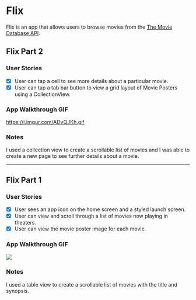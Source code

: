 # Flix

Flix is an app that allows users to browse movies from the [The Movie Database API](http://docs.themoviedb.apiary.io/#).

## Flix Part 2

### User Stories
- [x] User can tap a cell to see more details about a particular movie.
- [x] User can tap a tab bar button to view a grid layout of Movie Posters using a CollectionView.

### App Walkthrough GIF
https://i.imgur.com/ADvQJKh.gif

### Notes
I used a collection view to create a scrollable list of movies and I was able to create a new page to see further details about a movie.

---

## Flix Part 1

### User Stories
- [x] User sees an app icon on the home screen and a styled launch screen.
- [x] User can view and scroll through a list of movies now playing in theaters.
- [x] User can view the movie poster image for each movie.

### App Walkthrough GIF
![](https://i.imgur.com/l1AVSZj.gif)

### Notes
I used a table view to create a scrollable list of movies with the title and synopsis.
